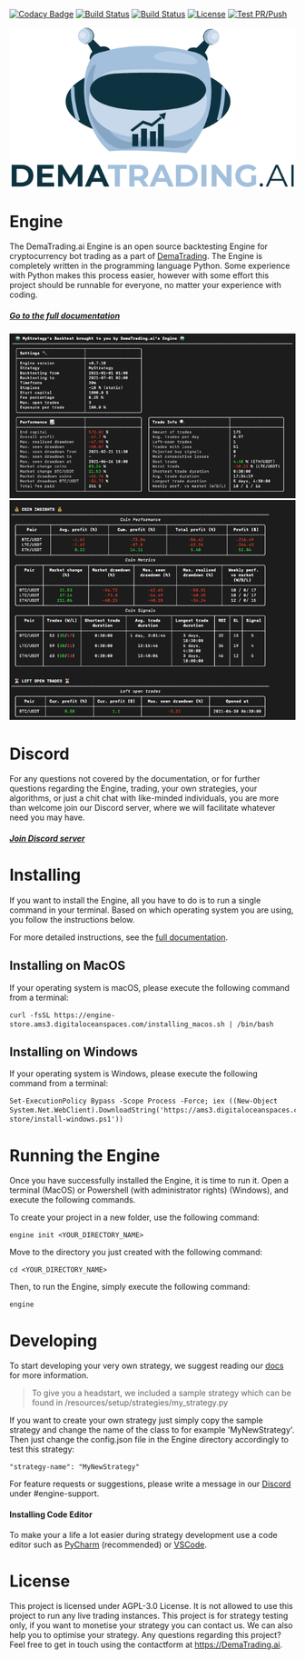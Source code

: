[![Codacy Badge](https://app.codacy.com/project/badge/Grade/4eb3be6897544c2faa05ff80a3dfcf06)](https://www.codacy.com/gh/dema-trading-ai/engine/dashboard?utm_source=github.com&amp;utm_medium=referral&amp;utm_content=dema-trading-ai/engine&amp;utm_campaign=Badge_Grade)
[![Build Status](https://img.shields.io/github/forks/dema-trading-ai/engine.svg)](https://github.com/dema-trading-ai/engine)
[![Build Status](https://img.shields.io/github/stars/dema-trading-ai/engine.svg)](https://github.com/dema-trading-ai/engine)
[![License](https://img.shields.io/github/license/dema-trading-ai/engine.svg)](https://github.com/dema-trading-ai/engine)
[![Test PR/Push](https://github.com/dema-trading-ai/engine/actions/workflows/PR-Push-test.yml/badge.svg?branch=development)](https://github.com/dema-trading-ai/engine/actions/workflows/PR-Push-test.yml)

<p align="center">
  <img src="imgs/DemaTrading-text-transparant.png">
</p>

# Engine
The DemaTrading.ai Engine is an open source backtesting Engine for cryptocurrency bot trading as a 
part of [DemaTrading](https://dematrading.ai/). The Engine is completely written in the 
programming language Python. Some experience with Python makes this process easier, 
however with some effort this project should be runnable for everyone, no matter your experience with coding.

##### [Go to the full documentation](https://docs.dematrading.ai)


![Main Results](imgs/main_results.png)
![Coin Insights](imgs/coin_insights.png)


# Discord

For any questions not covered by the documentation, or for further questions regarding the Engine, 
trading, your own strategies, your algorithms, or just a chit chat with like-minded individuals, 
you are more than welcome join our Discord server, where we will facilitate whatever need you 
may have.

##### [Join Discord server](https://discord.gg/WXxjtNzjEx)


# Installing

If you want to install the Engine, all you have to do is to run a single command in your terminal. Based on which operating system you are using, you follow the instructions below.

For more detailed instructions, see the [full documentation](https://docs.dematrading.ai).

## Installing on MacOS

If your operating system is macOS, please execute the following command from a terminal:

```
curl -fsSL https://engine-store.ams3.digitaloceanspaces.com/installing_macos.sh | /bin/bash
```

## Installing on Windows

If your operating system is Windows, please execute the following command from a terminal:

```
Set-ExecutionPolicy Bypass -Scope Process -Force; iex ((New-Object System.Net.WebClient).DownloadString('https://ams3.digitaloceanspaces.com/engine-store/install-windows.ps1'))
```

# Running the Engine

Once you have successfully installed the Engine, it is time to run it. Open a terminal (MacOS) or Powershell (with administrator rights) (Windows), and execute the following commands.

To create your project in a new folder, use the following command:

```
engine init <YOUR_DIRECTORY_NAME>
```
Move to the directory you just created with the following command:

```
cd <YOUR_DIRECTORY_NAME>
```
Then, to run the Engine, simply execute the following command:
```
engine
```


# Developing
To start developing your very own strategy, we suggest reading our [docs](https://docs.dematrading.ai/getting_started/strategies/strategyexamples/) 
for more information.
> To give you a headstart, we included a sample strategy which can be found in 
/resources/setup/strategies/my_strategy.py

If you want to create your own strategy just simply copy the sample strategy and change the name 
of the class to for example 'MyNewStrategy'. Then just change the config.json file in the Engine 
directory accordingly to test this strategy:
```
"strategy-name": "MyNewStrategy"
```

For feature requests or suggestions, please write a message in our [Discord](https://discord.gg/WXxjtNzjEx) 
under #engine-support.


#### Installing Code Editor
To make your a life a lot easier during strategy development use a code editor such as [PyCharm](https://www.jetbrains.com/pycharm/) 
(recommended) or [VSCode](https://code.visualstudio.com/).


# License
This project is licensed under AGPL-3.0 License. It is not allowed to use this project to run any live trading instances. This project is for strategy testing only, if you want to monetise your strategy you can contact us. We can also help you to optimise your strategy. Any questions regarding this project? Feel free to get in touch using the contactform at https://DemaTrading.ai. 


